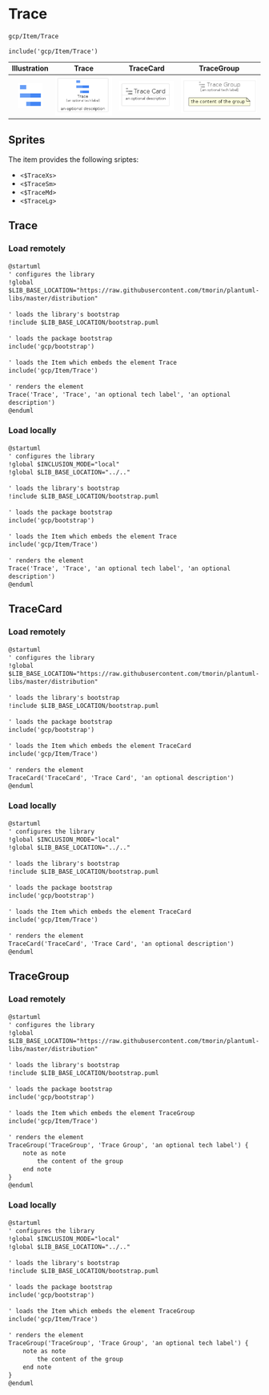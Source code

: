# Trace


```text
gcp/Item/Trace
```

```text
include('gcp/Item/Trace')
```



| Illustration | Trace | TraceCard | TraceGroup |
| :---: | :---: | :---: | :---: |
| ![illustration for Illustration](../../gcp/Item/Trace.png) | ![illustration for Trace](../../gcp/Item/Trace.Local.png) | ![illustration for TraceCard](../../gcp/Item/TraceCard.Local.png) | ![illustration for TraceGroup](../../gcp/Item/TraceGroup.Local.png) |



## Sprites
The item provides the following sriptes:

- `<$TraceXs>`
- `<$TraceSm>`
- `<$TraceMd>`
- `<$TraceLg>`





## Trace

### Load remotely
```plantuml
@startuml
' configures the library
!global $LIB_BASE_LOCATION="https://raw.githubusercontent.com/tmorin/plantuml-libs/master/distribution"

' loads the library's bootstrap
!include $LIB_BASE_LOCATION/bootstrap.puml

' loads the package bootstrap
include('gcp/bootstrap')

' loads the Item which embeds the element Trace
include('gcp/Item/Trace')

' renders the element
Trace('Trace', 'Trace', 'an optional tech label', 'an optional description')
@enduml
```

### Load locally
```plantuml
@startuml
' configures the library
!global $INCLUSION_MODE="local"
!global $LIB_BASE_LOCATION="../.."

' loads the library's bootstrap
!include $LIB_BASE_LOCATION/bootstrap.puml

' loads the package bootstrap
include('gcp/bootstrap')

' loads the Item which embeds the element Trace
include('gcp/Item/Trace')

' renders the element
Trace('Trace', 'Trace', 'an optional tech label', 'an optional description')
@enduml
```

## TraceCard

### Load remotely
```plantuml
@startuml
' configures the library
!global $LIB_BASE_LOCATION="https://raw.githubusercontent.com/tmorin/plantuml-libs/master/distribution"

' loads the library's bootstrap
!include $LIB_BASE_LOCATION/bootstrap.puml

' loads the package bootstrap
include('gcp/bootstrap')

' loads the Item which embeds the element TraceCard
include('gcp/Item/Trace')

' renders the element
TraceCard('TraceCard', 'Trace Card', 'an optional description')
@enduml
```

### Load locally
```plantuml
@startuml
' configures the library
!global $INCLUSION_MODE="local"
!global $LIB_BASE_LOCATION="../.."

' loads the library's bootstrap
!include $LIB_BASE_LOCATION/bootstrap.puml

' loads the package bootstrap
include('gcp/bootstrap')

' loads the Item which embeds the element TraceCard
include('gcp/Item/Trace')

' renders the element
TraceCard('TraceCard', 'Trace Card', 'an optional description')
@enduml
```

## TraceGroup

### Load remotely
```plantuml
@startuml
' configures the library
!global $LIB_BASE_LOCATION="https://raw.githubusercontent.com/tmorin/plantuml-libs/master/distribution"

' loads the library's bootstrap
!include $LIB_BASE_LOCATION/bootstrap.puml

' loads the package bootstrap
include('gcp/bootstrap')

' loads the Item which embeds the element TraceGroup
include('gcp/Item/Trace')

' renders the element
TraceGroup('TraceGroup', 'Trace Group', 'an optional tech label') {
    note as note
        the content of the group
    end note
}
@enduml
```

### Load locally
```plantuml
@startuml
' configures the library
!global $INCLUSION_MODE="local"
!global $LIB_BASE_LOCATION="../.."

' loads the library's bootstrap
!include $LIB_BASE_LOCATION/bootstrap.puml

' loads the package bootstrap
include('gcp/bootstrap')

' loads the Item which embeds the element TraceGroup
include('gcp/Item/Trace')

' renders the element
TraceGroup('TraceGroup', 'Trace Group', 'an optional tech label') {
    note as note
        the content of the group
    end note
}
@enduml
```

